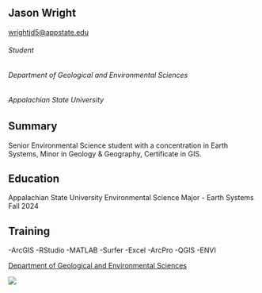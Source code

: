 Jason Wright
-----------

wrightjd5@appstate.edu


###### Student
###### Department of Geological and Environmental Sciences
###### Appalachian State University

Summary
----------

Senior Environmental Science student with a concentration in Earth Systems, Minor in Geology & Geography, Certificate in GIS. 


Education
----------
Appalachian State University
    Environmental Science Major - Earth Systems
    Fall 2024

Training
---------
-ArcGIS
-RStudio
-MATLAB
-Surfer
-Excel
-ArcPro
-QGIS
-ENVI

[Department of Geological and Environmental Sciences](https://earth.appstate.edu/)

<img src="https://www.appstate.edu/~heckertab/images/appgeo.jpg"/>
